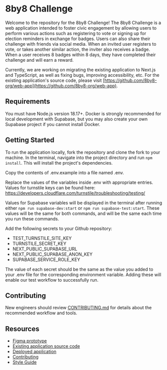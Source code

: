 # 8by8 Challenge

Welcome to the repository for the 8by8 Challenge! The 8by8 Challenge is a web application intended to foster civic engagement by allowing users to perform various actions such as registering to vote or signing up for election reminders in exchange for badges. Users can also share their challenge with friends via social media. When an invited user registers to vote, or takes another similar action, the inviter also receives a badge. When a user receives 8 badges within 8 days, they have completed their challenge and will earn a reward.

Currently, we are working on migrating the existing application to Next.js and TypeScript, as well as fixing bugs, improving accessibility, etc. For the existing application's source code, please visit [https://github.com/8by8-org/web-app](https://github.com/8by8-org/web-app).

## Requirements

You must have Node.js version 18.17+. Docker is strongly recommended for local development with Supabase, but you may also create your own Supabase project if you cannot install Docker.

## Getting Started

To run the application locally, fork the repository and clone the fork to your machine. In the terminal, navigate into the project directory and run `npm install`. This will install the project's dependencies.

Copy the contents of .env.example into a file named .env.

Replace the values of the variables inside .env with appropriate entries. Values for turnstile keys can be found here: https://developers.cloudflare.com/turnstile/troubleshooting/testing/

Values for Supabase variables will be displayed in the terminal after running either `npm run supabase-dev:start` or `npm run supabase-test:start`. These values will be
the same for both commands, and will be the same each time you run these commands.

Add the following secrets to your Github repository:

- TEST_TURNSTILE_SITE_KEY
- TURNSTILE_SECRET_KEY
- NEXT_PUBLIC_SUPABASE_URL
- NEXT_PUBLIC_SUPABASE_ANON_KEY
- SUPABASE_SERVICE_ROLE_KEY

The value of each secret should be the same as the value you added to your .env file for the corresponding environment variable. Adding these will enable our test workflow to successfully run.

## Contributing

New engineers should review [CONTRIBUTING.md](https://github.com/8by8-org/8by8-challenge/blob/development/CONTRIBUTING.md) for details about the recommended workflow and tools.

## Resources

- [Figma prototype](https://www.figma.com/design/TP1ZMtd6ykIjNql1t0OBoA/8BY8_PROTO_V2)
- [Existing application source code](https://github.com/8by8-org/web-app)
- [Deployed application](http://challenge.8by8.us/)
- [Contributing](https://github.com/8by8-org/8by8-challenge/blob/development/CONTRIBUTING.md)
- [Style Guide](https://github.com/8by8-org/8by8-challenge/blob/development/STYLE_GUIDE.md)
